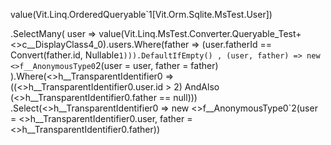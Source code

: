 value(Vit.Linq.OrderedQueryable`1[Vit.Orm.Sqlite.MsTest.User])

.SelectMany(
	user => value(Vit.Linq.MsTest.Converter.Queryable_Test+<>c__DisplayClass4_0).users.Where(father => (user.fatherId == Convert(father.id, Nullable`1))).DefaultIfEmpty()
	, (user, father) => new <>f__AnonymousType0`2(user = user, father = father)
).Where(<>h__TransparentIdentifier0 => ((<>h__TransparentIdentifier0.user.id > 2) AndAlso (<>h__TransparentIdentifier0.father == null)))
.Select(<>h__TransparentIdentifier0 => new <>f__AnonymousType0`2(user = <>h__TransparentIdentifier0.user, father = <>h__TransparentIdentifier0.father))
